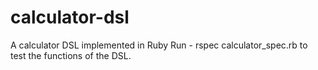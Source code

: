 calculator-dsl
==============

A calculator DSL implemented in Ruby
Run  - 
    rspec calculator_spec.rb to test the functions of the DSL.
